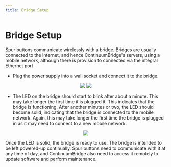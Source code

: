 ```yaml
---
title: Bridge Setup
---
```

# Bridge Setup
Spur buttons communicate wirelessly with a bridge. Bridges are usually connected to the Internet, and hence ContinuumBridge's servers, using a mobile network, although there is provision to connected via the integral Ethernet port. 

* Plug the power supply into a wall socket and connect it to the bridge.

<p align="center">

  <img src="https://continuumbridge.github.io/spur/pictures/PlugIntoSocket.jpg">
  
  <img src="https://continuumbridge.github.io/spur/pictures/ConnectPower.jpg">

</p>

* The LED on the bridge should start to blink after about a minute. This may take longer the first time it is plugged it. This indicates that the bridge is functioning. After another minutes or two, the LED should become solid, indicating that the bridge is connected to the mobile network. Again, this may take longer the first time the bridge is plugged in as it may need to connect to a new mobile network.

<p align="center">

  <img src="https://continuumbridge.github.io/spur/pictures/LEDBlink.jpg">

</p>

Once the LED is solid, the bridge is ready to use. The bridge is intended to be left powered-up continually. Spur buttons need to communicate with it at any time of day, and ContinuumBridge also need to access it remotely to update software and perform maintenance.



